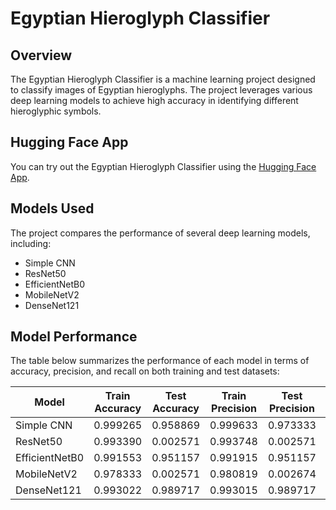 # Egyptian Hieroglyph Classifier

## Overview
The Egyptian Hieroglyph Classifier is a machine learning project designed to classify images of Egyptian hieroglyphs. The project leverages various deep learning models to achieve high accuracy in identifying different hieroglyphic symbols.

## Hugging Face App
You can try out the Egyptian Hieroglyph Classifier using the [Hugging Face App](https://huggingface.co/spaces/ziadmostafa/Egyptian-Hieroglyphs-Classification).

## Models Used
The project compares the performance of several deep learning models, including:
- Simple CNN
- ResNet50
- EfficientNetB0
- MobileNetV2
- DenseNet121

## Model Performance
The table below summarizes the performance of each model in terms of accuracy, precision, and recall on both training and test datasets:

| Model           | Train Accuracy | Test Accuracy | Train Precision | Test Precision | Train Recall | Test Recall |
|-----------------|----------------|---------------|-----------------|----------------|--------------|-------------|
| Simple CNN      | 0.999265       | 0.958869      | 0.999633        | 0.973333       | 0.999265     | 0.938303    |
| ResNet50        | 0.993390       | 0.002571      | 0.993748        | 0.002571       | 0.992288     | 0.002571    |
| EfficientNetB0  | 0.991553       | 0.951157      | 0.991915        | 0.951157       | 0.991186     | 0.951157    |
| MobileNetV2     | 0.978333       | 0.002571      | 0.980819        | 0.002674       | 0.976497     | 0.002571    |
| DenseNet121     | 0.993022       | 0.989717      | 0.993015        | 0.989717       | 0.991921     | 0.989717    |
